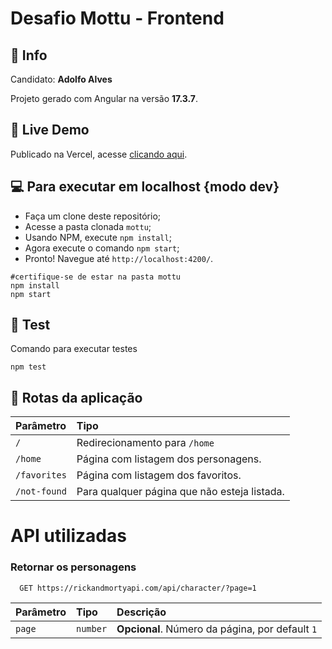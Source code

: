 # Desafio Mottu - Frontend

## 📌 Info

Candidato: **Adolfo Alves**

Projeto gerado com Angular na versão **17.3.7**.

## 🚀 Live Demo

Publicado na Vercel, acesse [clicando aqui](https://mottu-adolfo.vercel.app/).

## 💻 Para executar em localhost {modo dev}

- Faça um clone deste repositório;
- Acesse a pasta clonada `mottu`;
- Usando NPM, execute `npm install`;
- Agora execute o comando `npm start`;
- Pronto! Navegue até `http://localhost:4200/`.

```
#certifique-se de estar na pasta mottu
npm install
npm start
```

## 🧪 Test

Comando para executar testes

```
npm test
```

## 📍 Rotas da aplicação

| Parâmetro    | Tipo                                         |
| :----------- | :------------------------------------------- |
| `/`          | Redirecionamento para `/home`                |
| `/home`      | Página com listagem dos personagens.         |
| `/favorites` | Página com listagem dos favoritos.           |
| `/not-found` | Para qualquer página que não esteja listada. |

# API utilizadas

### Retornar os personagens

```http
  GET https://rickandmortyapi.com/api/character/?page=1
```

| Parâmetro | Tipo     | Descrição                                       |
| :-------- | :------- | :---------------------------------------------- |
| `page`    | `number` | **Opcional**. Número da página, por default `1` |
